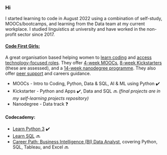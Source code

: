 ### Hi

I started learning to code in August 2022 using a combination of self-study, MOOCs/bootcamps, and learning from the Data team at my current workplace. I studied linguistics at university and have worked in the non-profit sector since 2017. 


#### [Code First Girls:](https://codefirstgirls.com/)

A great organisation based helping women to [learn coding](https://codefirstgirls.com/courses/) and [access technology-focused roles](https://codefirstgirls.com/opportunities/). They offer [4-week MOOCs](https://codefirstgirls.com/courses/moocs/), [8-week Kickstarters](https://codefirstgirls.com/courses/classes/coding-kickstarter/) (these are assessed), and a [14-week nanodegree programme](https://codefirstgirls.com/courses/cfgdegree/). They also offer [peer support](https://codefirstgirls.com/community/) and careers guidance.
- MOOCs - Intro to Coding, Python, Data & SQL, AI & ML using Python ✔️
- Kickstarter - Python and Apps ✔️, Data and SQL 🔜 *(final projects are in my self-learning projects repository)*
- Nanodegree - Data track ❓


#### Codecademy:

- [Learn Python 3](https://www.codecademy.com/learn/learn-python-3) ✔️
- [Learn SQL](https://www.codecademy.com/learn/learn-sql) 🔜
- [Career Path: Business Intelligence (BI) Data Analyst](https://www.codecademy.com/learn/paths/bi-data-analyst), covering Python, SQL, Tableau, and Excel 🔜
